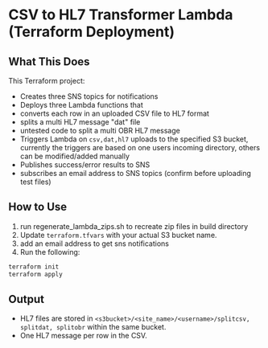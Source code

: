 # CSV to HL7 Transformer Lambda (Terraform Deployment)

## What This Does

This Terraform project:
- Creates three SNS topics for notifications
- Deploys three Lambda functions that 
-    converts each row in an uploaded CSV file to HL7 format
-    splits a multi HL7 message "dat" file 
-    untested code to split a multi OBR HL7 message
- Triggers Lambda on `csv,dat,hl7` uploads to the specified S3 bucket, currently the triggers are based on one users incoming directory, others can be modified/added manually
- Publishes success/error results to SNS
- subscribes an email address to SNS topics (confirm before uploading test files)

## How to Use

1. run regenerate_lambda_zips.sh to recreate zip files in build directory
2. Update `terraform.tfvars` with your actual S3 bucket name.
2. add an email address to get sns notifications
3. Run the following:

```bash
terraform init
terraform apply
```

## Output

- HL7 files are stored in `<s3bucket>/<site_name>/<username>/splitcsv, splitdat, splitobr` within the same bucket.
- One HL7 message per row in the CSV.
